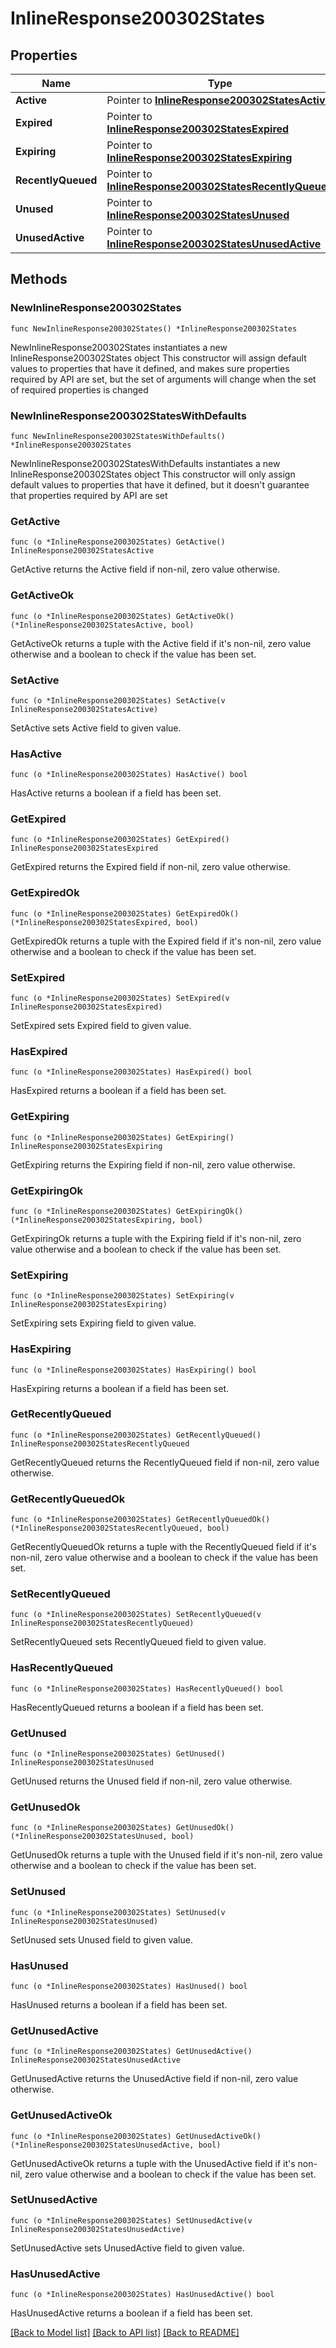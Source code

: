 # InlineResponse200302States

## Properties

Name | Type | Description | Notes
------------ | ------------- | ------------- | -------------
**Active** | Pointer to [**InlineResponse200302StatesActive**](InlineResponse200302StatesActive.md) |  | [optional] 
**Expired** | Pointer to [**InlineResponse200302StatesExpired**](InlineResponse200302StatesExpired.md) |  | [optional] 
**Expiring** | Pointer to [**InlineResponse200302StatesExpiring**](InlineResponse200302StatesExpiring.md) |  | [optional] 
**RecentlyQueued** | Pointer to [**InlineResponse200302StatesRecentlyQueued**](InlineResponse200302StatesRecentlyQueued.md) |  | [optional] 
**Unused** | Pointer to [**InlineResponse200302StatesUnused**](InlineResponse200302StatesUnused.md) |  | [optional] 
**UnusedActive** | Pointer to [**InlineResponse200302StatesUnusedActive**](InlineResponse200302StatesUnusedActive.md) |  | [optional] 

## Methods

### NewInlineResponse200302States

`func NewInlineResponse200302States() *InlineResponse200302States`

NewInlineResponse200302States instantiates a new InlineResponse200302States object
This constructor will assign default values to properties that have it defined,
and makes sure properties required by API are set, but the set of arguments
will change when the set of required properties is changed

### NewInlineResponse200302StatesWithDefaults

`func NewInlineResponse200302StatesWithDefaults() *InlineResponse200302States`

NewInlineResponse200302StatesWithDefaults instantiates a new InlineResponse200302States object
This constructor will only assign default values to properties that have it defined,
but it doesn't guarantee that properties required by API are set

### GetActive

`func (o *InlineResponse200302States) GetActive() InlineResponse200302StatesActive`

GetActive returns the Active field if non-nil, zero value otherwise.

### GetActiveOk

`func (o *InlineResponse200302States) GetActiveOk() (*InlineResponse200302StatesActive, bool)`

GetActiveOk returns a tuple with the Active field if it's non-nil, zero value otherwise
and a boolean to check if the value has been set.

### SetActive

`func (o *InlineResponse200302States) SetActive(v InlineResponse200302StatesActive)`

SetActive sets Active field to given value.

### HasActive

`func (o *InlineResponse200302States) HasActive() bool`

HasActive returns a boolean if a field has been set.

### GetExpired

`func (o *InlineResponse200302States) GetExpired() InlineResponse200302StatesExpired`

GetExpired returns the Expired field if non-nil, zero value otherwise.

### GetExpiredOk

`func (o *InlineResponse200302States) GetExpiredOk() (*InlineResponse200302StatesExpired, bool)`

GetExpiredOk returns a tuple with the Expired field if it's non-nil, zero value otherwise
and a boolean to check if the value has been set.

### SetExpired

`func (o *InlineResponse200302States) SetExpired(v InlineResponse200302StatesExpired)`

SetExpired sets Expired field to given value.

### HasExpired

`func (o *InlineResponse200302States) HasExpired() bool`

HasExpired returns a boolean if a field has been set.

### GetExpiring

`func (o *InlineResponse200302States) GetExpiring() InlineResponse200302StatesExpiring`

GetExpiring returns the Expiring field if non-nil, zero value otherwise.

### GetExpiringOk

`func (o *InlineResponse200302States) GetExpiringOk() (*InlineResponse200302StatesExpiring, bool)`

GetExpiringOk returns a tuple with the Expiring field if it's non-nil, zero value otherwise
and a boolean to check if the value has been set.

### SetExpiring

`func (o *InlineResponse200302States) SetExpiring(v InlineResponse200302StatesExpiring)`

SetExpiring sets Expiring field to given value.

### HasExpiring

`func (o *InlineResponse200302States) HasExpiring() bool`

HasExpiring returns a boolean if a field has been set.

### GetRecentlyQueued

`func (o *InlineResponse200302States) GetRecentlyQueued() InlineResponse200302StatesRecentlyQueued`

GetRecentlyQueued returns the RecentlyQueued field if non-nil, zero value otherwise.

### GetRecentlyQueuedOk

`func (o *InlineResponse200302States) GetRecentlyQueuedOk() (*InlineResponse200302StatesRecentlyQueued, bool)`

GetRecentlyQueuedOk returns a tuple with the RecentlyQueued field if it's non-nil, zero value otherwise
and a boolean to check if the value has been set.

### SetRecentlyQueued

`func (o *InlineResponse200302States) SetRecentlyQueued(v InlineResponse200302StatesRecentlyQueued)`

SetRecentlyQueued sets RecentlyQueued field to given value.

### HasRecentlyQueued

`func (o *InlineResponse200302States) HasRecentlyQueued() bool`

HasRecentlyQueued returns a boolean if a field has been set.

### GetUnused

`func (o *InlineResponse200302States) GetUnused() InlineResponse200302StatesUnused`

GetUnused returns the Unused field if non-nil, zero value otherwise.

### GetUnusedOk

`func (o *InlineResponse200302States) GetUnusedOk() (*InlineResponse200302StatesUnused, bool)`

GetUnusedOk returns a tuple with the Unused field if it's non-nil, zero value otherwise
and a boolean to check if the value has been set.

### SetUnused

`func (o *InlineResponse200302States) SetUnused(v InlineResponse200302StatesUnused)`

SetUnused sets Unused field to given value.

### HasUnused

`func (o *InlineResponse200302States) HasUnused() bool`

HasUnused returns a boolean if a field has been set.

### GetUnusedActive

`func (o *InlineResponse200302States) GetUnusedActive() InlineResponse200302StatesUnusedActive`

GetUnusedActive returns the UnusedActive field if non-nil, zero value otherwise.

### GetUnusedActiveOk

`func (o *InlineResponse200302States) GetUnusedActiveOk() (*InlineResponse200302StatesUnusedActive, bool)`

GetUnusedActiveOk returns a tuple with the UnusedActive field if it's non-nil, zero value otherwise
and a boolean to check if the value has been set.

### SetUnusedActive

`func (o *InlineResponse200302States) SetUnusedActive(v InlineResponse200302StatesUnusedActive)`

SetUnusedActive sets UnusedActive field to given value.

### HasUnusedActive

`func (o *InlineResponse200302States) HasUnusedActive() bool`

HasUnusedActive returns a boolean if a field has been set.


[[Back to Model list]](../README.md#documentation-for-models) [[Back to API list]](../README.md#documentation-for-api-endpoints) [[Back to README]](../README.md)


